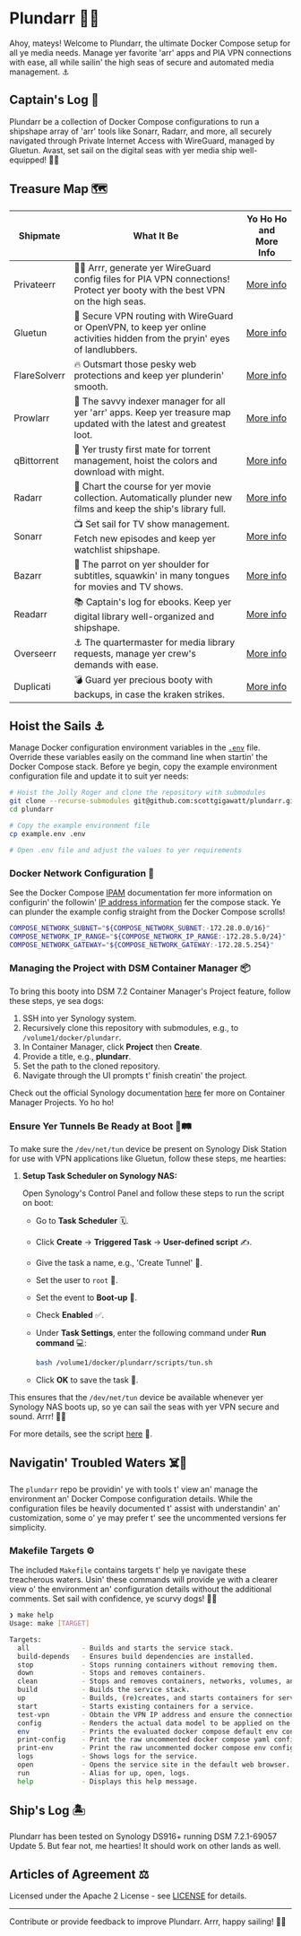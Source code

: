 # Plundarr 🏴‍☠️

Ahoy, mateys! Welcome to Plundarr, the ultimate Docker Compose setup for all ye media needs. Manage yer favorite 'arr' apps and PIA VPN connections with ease, all while sailin' the high seas of secure and automated media management. ⚓️

## Captain's Log 📜

Plundarr be a collection of Docker Compose configurations to run a shipshape array of 'arr' tools like Sonarr, Radarr, and more, all securely navigated through Private Internet Access with WireGuard, managed by Gluetun. Avast, set sail on the digital seas with yer media ship well-equipped! 🏴‍☠️

## Treasure Map 🗺️

| Shipmate        | What It Be                                                                                                                     | Yo Ho Ho and More Info                                    |
| --------------- | ------------------------------------------------------------------------------------------------------------------------------ | --------------------------------------------------------- |
| Privateerr      | 🏴‍☠️ Arrr, generate yer WireGuard config files for PIA VPN connections! Protect yer booty with the best VPN on the high seas.    | [More info](https://github.com/scottgigawatt/privateerr)  |
| Gluetun         | 🌊 Secure VPN routing with WireGuard or OpenVPN, to keep yer online activities hidden from the pryin' eyes of landlubbers.     | [More info](https://github.com/qdm12/gluetun)             |
| FlareSolverr    | 🔥 Outsmart those pesky web protections and keep yer plunderin' smooth.                                                        | [More info](https://github.com/FlareSolverr/FlareSolverr) |
| Prowlarr        | 🐾 The savvy indexer manager for all yer 'arr' apps. Keep yer treasure map updated with the latest and greatest loot.          | [More info](https://github.com/Prowlarr/Prowlarr)         |
| qBittorrent     | 🌊 Yer trusty first mate for torrent management, hoist the colors and download with might.                                     | [More info](https://github.com/qbittorrent/qBittorrent)   |
| Radarr          | 🎥 Chart the course for yer movie collection. Automatically plunder new films and keep the ship's library full.                | [More info](https://github.com/Radarr/Radarr)             |
| Sonarr          | 📺 Set sail for TV show management. Fetch new episodes and keep yer watchlist shipshape.                                       | [More info](https://github.com/Sonarr/Sonarr)             |
| Bazarr          | 🦜 The parrot on yer shoulder for subtitles, squawkin' in many tongues for movies and TV shows.                                | [More info](https://github.com/morpheus65535/bazarr)      |
| Readarr         | 📚 Captain's log for ebooks. Keep yer digital library well-organized and shipshape.                                            | [More info](https://github.com/Readarr/Readarr)           |
| Overseerr       | ⚓️ The quartermaster for media library requests, manage yer crew's demands with ease.                                          | [More info](https://github.com/sct/overseerr)             |
| Duplicati       | 💣 Guard yer precious booty with backups, in case the kraken strikes.                                                          | [More info](https://www.duplicati.com)                    |

## Hoist the Sails ⚓️

Manage Docker configuration environment variables in the [`.env`](./example.env) file. Override these variables easily on the command line when startin' the Docker Compose stack. Before ye begin, copy the example environment configuration file and update it to suit yer needs:

```bash
# Hoist the Jolly Roger and clone the repository with submodules
git clone --recurse-submodules git@github.com:scottgigawatt/plundarr.git
cd plundarr

# Copy the example environment file
cp example.env .env

# Open .env file and adjust the values to yer requirements
```

### Docker Network Configuration 🐋

See the Docker Compose [IPAM](https://docs.docker.com/compose/compose-file/06-networks/#ipam) documentation fer more information on configurin' the followin' [IP address information](https://github.com/scottgigawatt/plundarr/blob/main/example.env#L9-L11) fer the compose stack. Ye can plunder the example config straight from the Docker Compose scrolls!

```bash
COMPOSE_NETWORK_SUBNET="${COMPOSE_NETWORK_SUBNET:-172.28.0.0/16}"
COMPOSE_NETWORK_IP_RANGE="${COMPOSE_NETWORK_IP_RANGE:-172.28.5.0/24}"
COMPOSE_NETWORK_GATEWAY="${COMPOSE_NETWORK_GATEWAY:-172.28.5.254}"
```

### ️Managing the Project with DSM Container Manager 📦

To bring this booty into DSM 7.2 Container Manager's Project feature, follow these steps, ye sea dogs:

1. SSH into yer Synology system.
2. Recursively clone this repository with submodules, e.g., to `/volume1/docker/plundarr`.
3. In Container Manager, click **Project** then **Create**.
4. Provide a title, e.g., **plundarr**.
5. Set the path to the cloned repository.
6. Navigate through the UI prompts t' finish creatin' the project.

Check out the official Synology documentation [here](https://kb.synology.com/en-id/DSM/help/ContainerManager/docker_project?version=7) fer more on Container Manager Projects. Yo ho ho!

### Ensure Yer Tunnels Be Ready at Boot 🚆🛤️

To make sure the `/dev/net/tun` device be present on Synology Disk Station for use with VPN applications like Gluetun, follow these steps, me hearties:

1. **Setup Task Scheduler on Synology NAS:**

    Open Synology's Control Panel and follow these steps to run the script on boot:

    - Go to **Task Scheduler** 🗓️.
    - Click **Create** -> **Triggered Task** -> **User-defined script** ✍️.
    - Give the task a name, e.g., 'Create Tunnel' 🌉.
    - Set the user to `root` 🧙.
    - Set the event to **Boot-up** 🚀.
    - Check **Enabled** ✅.
    - Under **Task Settings**, enter the following command under **Run command** 💻:

      ```bash
      bash /volume1/docker/plundarr/scripts/tun.sh
      ```

    - Click **OK** to save the task 💾.

This ensures that the `/dev/net/tun` device be available whenever yer Synology NAS boots up, so ye can sail the seas with yer VPN secure and sound. Arrr! 🏴‍☠️

For more details, see the script [here](scripts/tun.sh) 📜.

## Navigatin' Troubled Waters ‍️☠️🌊

The `plundarr` repo be providin' ye with tools t' view an' manage the environment an' Docker Compose configuration details. While the configuration files be heavily documented t' assist with understandin' an' customization, some o' ye may prefer t' see the uncommented versions fer simplicity.

### Makefile Targets ⚙️

The included `Makefile` contains targets t' help ye navigate these treacherous waters. Usin' these commands will provide ye with a clearer view o' the environment an' configuration details without the additional comments. Set sail with confidence, ye scurvy dogs! 🏴‍☠️

```sh
❯ make help
Usage: make [TARGET]

Targets:
  all             - Builds and starts the service stack.
  build-depends   - Ensures build dependencies are installed.
  stop            - Stops running containers without removing them.
  down            - Stops and removes containers.
  clean           - Stops and removes containers, networks, volumes, and images.
  build           - Builds the service stack.
  up              - Builds, (re)creates, and starts containers for services.
  start           - Starts existing containers for a service.
  test-vpn        - Obtain the VPN IP address and ensure the connection is working.
  config          - Renders the actual data model to be applied on the Docker Engine.
  env             - Prints the evaluated docker compose default env configuration.
  print-config    - Print the raw uncommented docker compose yaml configuration.
  print-env       - Print the raw uncommented docker compose env configuration.
  logs            - Shows logs for the service.
  open            - Opens the service site in the default web browser.
  run             - Alias for up, open, logs.
  help            - Displays this help message.
```

## Ship's Log 🏝️

Plundarr has been tested on Synology DS916+ running DSM 7.2.1-69057 Update 5. But fear not, me hearties! It should work on other lands as well.

## Articles of Agreement ⚖️

Licensed under the Apache 2 License - see [LICENSE](./LICENSE) for details.

---

Contribute or provide feedback to improve Plundarr. Arrr, happy sailing! 🏴‍☠️
